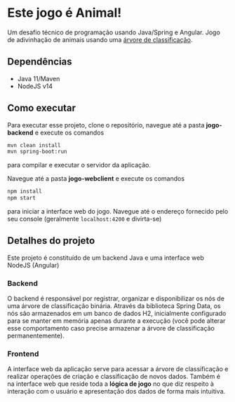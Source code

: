 # Este jogo é Animal!

Um desafio técnico de programação usando Java/Spring e Angular. Jogo de adivinhação de animais usando uma [árvore de classificação](https://pt.wikipedia.org/wiki/Aprendizagem_de_%C3%A1rvore_de_decis%C3%A3o).

## Dependências

* Java 11/Maven
* NodeJS v14

## Como executar

Para executar esse projeto, clone o repositório, navegue até a pasta **jogo-backend** e execute os comandos
```sh
mvn clean install
mvn spring-boot:run
```
para compilar e executar o servidor da aplicação.

Navegue até a pasta **jogo-webclient** e execute os comandos 
```sh
npm install
npm start
```
para iniciar a interface web do jogo. Navegue até o endereço fornecido pelo seu console (geralmente `localhost:4200` e divirta-se)

## Detalhes do projeto

Este projeto é constituído de um backend Java e uma interface web NodeJS (Angular)

### Backend
O backend é responsável por registrar, organizar e disponibilizar os nós de uma árvore de classificação binária. Através da biblioteca Spring Data, os nós são armazenados em um banco de dados H2, inicialmente configurado para se manter em memória apenas durante a execução (você pode alterar esse comportamento caso precise armazenar a árvore de classificação permanentemente).

### Frontend
A interface web da aplicação serve para acessar a árvore de classificação e realizar operações de criação e classificação de novos dados. Também é na interface web que reside toda a **lógica de jogo** no que diz respeito à interação com o usuário e apresentação dos dados de forma mais intuitiva.


